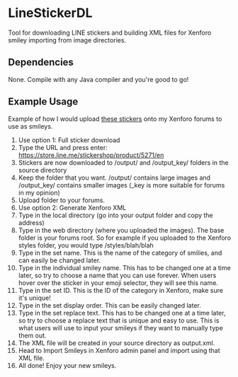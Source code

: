 # LineStickerDL
Tool for downloading LINE stickers and building XML files for Xenforo smiley importing from image directories.

## Dependencies
None. Compile with any Java compiler and you're good to go!

## Example Usage
Example of how I would upload [these stickers](https://store.line.me/stickershop/product/5271/en) onto my Xenforo forums to use as smileys.

1. Use option 1: Full sticker download
2. Type the URL and press enter: https://store.line.me/stickershop/product/5271/en
3. Stickers are now downloaded to /output/ and /output_key/ folders in the source directory
4. Keep the folder that you want. /output/ contains large images and /output_key/ contains smaller images (_key is more suitable for forums in my opinion)
5. Upload folder to your forums.
6. Use option 2: Generate Xenforo XML
7. Type in the local directory (go into your output folder and copy the address)
8. Type in the web directory (where you uploaded the images). The base folder is your forums root. So for example if you uploaded to the Xenforo styles folder, you would type /styles/blah/blah
9. Type in the set name. This is the name of the category of smilies, and can easily be changed later.
10. Type in the individual smiley name. This has to be changed one at a time later, so try to choose a name that you can use forever. When users hover over the sticker in your emoji selector, they will see this name.
11. Type in the set ID. This is the ID of the category in Xenforo, make sure it's unique!
12. Type in the set display order. This can be easily changed later.
13. Type in the set replace text. This has to be changed one at a time later, so try to choose a replace text that is unique and easy to use. This is what users will use to input your smileys if they want to manually type them out.
14. The XML file will be created in your source directory as output.xml.
15. Head to Import Smileys in Xenforo admin panel and import using that XML file.
16. All done! Enjoy your new smileys.
